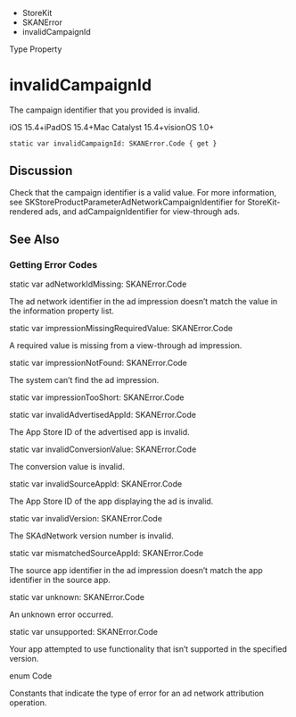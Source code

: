 

- StoreKit
- SKANError
-  invalidCampaignId 

Type Property

# invalidCampaignId

The campaign identifier that you provided is invalid.

iOS 15.4+iPadOS 15.4+Mac Catalyst 15.4+visionOS 1.0+

``` source
static var invalidCampaignId: SKANError.Code { get }
```

## Discussion

Check that the campaign identifier is a valid value. For more information, see SKStoreProductParameterAdNetworkCampaignIdentifier for StoreKit-rendered ads, and adCampaignIdentifier for view-through ads.

## See Also

### Getting Error Codes

static var adNetworkIdMissing: SKANError.Code

The ad network identifier in the ad impression doesn’t match the value in the information property list.

static var impressionMissingRequiredValue: SKANError.Code

A required value is missing from a view-through ad impression.

static var impressionNotFound: SKANError.Code

The system can’t find the ad impression.

static var impressionTooShort: SKANError.Code

static var invalidAdvertisedAppId: SKANError.Code

The App Store ID of the advertised app is invalid.

static var invalidConversionValue: SKANError.Code

The conversion value is invalid.

static var invalidSourceAppId: SKANError.Code

The App Store ID of the app displaying the ad is invalid.

static var invalidVersion: SKANError.Code

The SKAdNetwork version number is invalid.

static var mismatchedSourceAppId: SKANError.Code

The source app identifier in the ad impression doesn’t match the app identifier in the source app.

static var unknown: SKANError.Code

An unknown error occurred.

static var unsupported: SKANError.Code

Your app attempted to use functionality that isn’t supported in the specified version.

enum Code

Constants that indicate the type of error for an ad network attribution operation.

